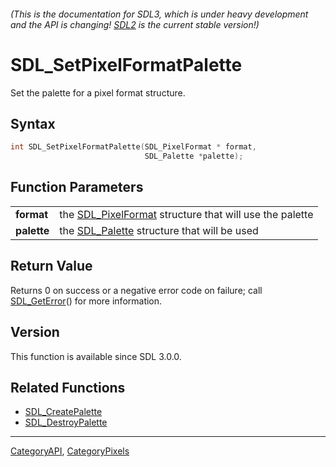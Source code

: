 ###### (This is the documentation for SDL3, which is under heavy development and the API is changing! [SDL2](https://wiki.libsdl.org/SDL2/) is the current stable version!)
# SDL_SetPixelFormatPalette

Set the palette for a pixel format structure.

## Syntax

```c
int SDL_SetPixelFormatPalette(SDL_PixelFormat * format,
                              SDL_Palette *palette);

```

## Function Parameters

|                 |                                                                            |
| --------------- | -------------------------------------------------------------------------- |
| **format**      | the [SDL_PixelFormat](SDL_PixelFormat.md) structure that will use the palette |
| **palette**     | the [SDL_Palette](SDL_Palette.md) structure that will be used                 |

## Return Value

Returns 0 on success or a negative error code on failure; call
[SDL_GetError](SDL_GetError.md)() for more information.

## Version

This function is available since SDL 3.0.0.

## Related Functions

* [SDL_CreatePalette](SDL_CreatePalette.md)
* [SDL_DestroyPalette](SDL_DestroyPalette.md)

----
[CategoryAPI](CategoryAPI.md), [CategoryPixels](CategoryPixels.md)
